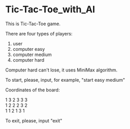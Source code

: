 # Tic-Tac-Toe_with_AI

This is Tic-Tac-Toe game.

There are four types of players:
1) user
2) computer easy
3) computer medium
4) computer hard 

Computer hard can't lose, it uses MiniMax algorithm.



To start, please, input, for example, "start easy medium"

Coordinates of the board: 

1 3   2 3   3 3   
1 2   2 2   3 2   
1 1   2 1   3 1   


To exit, please, input "exit"
